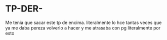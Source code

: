 # TP-DER-

Me tenia que sacar este tp de encima. literalmente lo hce tantas veces que ya me daba pereza volverlo a hacer y me atrasaba con pg literalmente por esto
